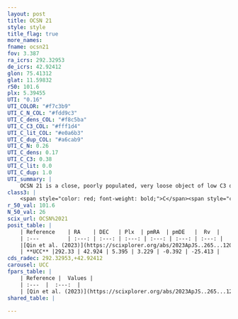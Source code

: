 ```yaml
---
layout: post
title: OCSN 21
style: style
title_flag: true
more_names: 
fname: ocsn21
fov: 3.387
ra_icrs: 292.32953
de_icrs: 42.92412
glon: 75.41312
glat: 11.59832
r50: 101.6
plx: 5.39455
UTI: "0.16"
UTI_COLOR: "#f7c3b9"
UTI_C_N_COL: "#fdd9c3"
UTI_C_dens_COL: "#f8c5ba"
UTI_C_C3_COL: "#fff1d4"
UTI_C_lit_COL: "#e0a6b3"
UTI_C_dup_COL: "#a6cab9"
UTI_C_N: 0.26
UTI_C_dens: 0.17
UTI_C_C3: 0.38
UTI_C_lit: 0.0
UTI_C_dup: 1.0
UTI_summary: |
    OCSN 21 is a close, poorly populated, very loose object of low C3 quality. It was recently reported in the literature.
class3: |
    <span style="color: red; font-weight: bold;">C</span><span style="color: #FFC300; font-weight: bold;">B</span>
r_50_val: 101.6
N_50_val: 26
scix_url: OCSN%2021
posit_table: |
    | Reference    | RA    | DEC   | Plx  | pmRA  | pmDE   |  Rv  |
    | :---         | :---: | :---: | :---: | :---: | :---: | :---: |
    |[Qin et al. (2023)](https://scixplorer.org/abs/2023ApJS..265...12Q) | 292.6 | 42.78 | 5.28 | 3.55 | -0.38 | -23.96 |
    | **UCC** |292.33 | 42.924 | 5.395 | 3.229 | -0.392 | -25.413 | 
cds_radec: 292.32953,+42.92412
carousel: UCC
fpars_table: |
    | Reference |  Values |
    | :---  |  :---:  |
    | [Qin et al. (2023)](https://scixplorer.org/abs/2023ApJS..265...12Q) | `E(B-V)=0.0, m-M=6.11, logt=8.0` |
shared_table: |
    
---
```

